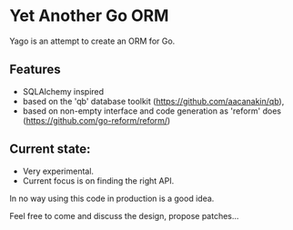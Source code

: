 # Yet Another Go ORM

Yago is an attempt to create an ORM for Go.

## Features

- SQLAlchemy inspired
- based on the 'qb' database toolkit (https://github.com/aacanakin/qb),
- based on non-empty interface and code generation as 'reform' does
  (https://github.com/go-reform/reform/)

## Current state:

- Very experimental.
- Current focus is on finding the right API.

In no way using this code in production is a good idea.

Feel free to come and discuss the design, propose patches...
